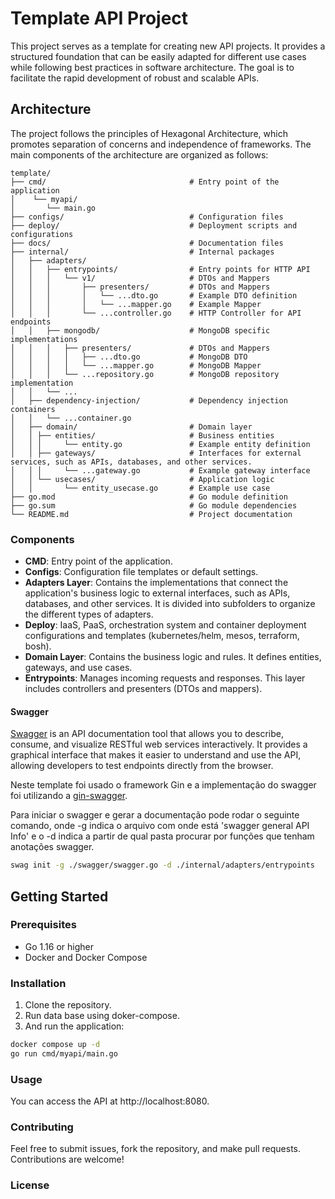 # Template API Project

This project serves as a template for creating new API projects. It provides a structured foundation that can be easily adapted for different use cases while following best practices in software architecture. The goal is to facilitate the rapid development of robust and scalable APIs.

## Architecture

The project follows the principles of Hexagonal Architecture, which promotes separation of concerns and independence of frameworks. The main components of the architecture are organized as follows:
```
template/
├── cmd/                                # Entry point of the application
│    └── myapi/
│       └── main.go                 
├── configs/                            # Configuration files
├── deploy/                             # Deployment scripts and configurations
├── docs/                               # Documentation files 
├── internal/                           # Internal packages
│   ├── adapters/
│   │   ├── entrypoints/                # Entry points for HTTP API
│   │   │   └── v1/                     # DTOs and Mappers
│   │   │       ├── presenters/         # DTOs and Mappers
│   │   │       │   └── ...dto.go       # Example DTO definition
│   │   │       │   └── ...mapper.go    # Example Mapper
│   │   │       └── ...controller.go    # HTTP Controller for API endpoints
│   │   ├── mongodb/                    # MongoDB specific implementations
│   │   │   ├── presenters/             # DTOs and Mappers
│   │   │   │   ├── ...dto.go           # MongoDB DTO
│   │   │   │   └── ...mapper.go        # MongoDB Mapper
│   │   │   └── ...repository.go        # MongoDB repository implementation
│   │   └── ... 
│   ├── dependency-injection/           # Dependency injection containers
│   │   └── ...container.go
│   ├── domain/                         # Domain layer
│   │ ├── entities/                     # Business entities
│   │ │     └── entity.go               # Example entity definition
│   │ ├── gateways/                     # Interfaces for external services, such as APIs, databases, and other services.
│   │ │     └── ...gateway.go           # Example gateway interface
│   │ └── usecases/                     # Application logic
│   │       └── entity_usecase.go       # Example use case
├── go.mod                              # Go module definition 
├── go.sum                              # Go module dependencies 
└── README.md                           # Project documentation
```

### Components

- **CMD**: Entry point of the application.
- **Configs**: Configuration file templates or default settings.
- **Adapters Layer**: Contains the implementations that connect the application's business logic to external interfaces, such as APIs, databases, and other services. It is divided into subfolders to organize the different types of adapters.
- **Deploy**: IaaS, PaaS, orchestration system and container deployment configurations and templates (kubernetes/helm, mesos, terraform, bosh).
- **Domain Layer**: Contains the business logic and rules. It defines entities, gateways, and use cases.
- **Entrypoints**: Manages incoming requests and responses. This layer includes controllers and presenters (DTOs and mappers).


#### Swagger
[Swagger](https://swagger.io/) is an API documentation tool that allows you to describe, consume, and visualize RESTful web services interactively. It provides a graphical interface that makes it easier to understand and use the API, allowing developers to test endpoints directly from the browser.

Neste template foi usado o framework Gin e a implementação do swagger foi utilizando a [gin-swagger](https://github.com/swaggo/gin-swagger).

Para iniciar o swagger e gerar a documentação pode rodar o seguinte comando, onde -g indica o arquivo com onde está 'swagger general API Info' e o -d indica a partir de qual pasta procurar por funções que tenham anotações swagger.
```bash
swag init -g ./swagger/swagger.go -d ./internal/adapters/entrypoints
```

## Getting Started

### Prerequisites

- Go 1.16 or higher
- Docker and Docker Compose

### Installation

1. Clone the repository.
2. Run data base using doker-compose.
3. And run the application:

```bash
docker compose up -d
go run cmd/myapi/main.go
```

### Usage
You can access the API at http://localhost:8080.

### Contributing
Feel free to submit issues, fork the repository, and make pull requests. Contributions are welcome!

### License


